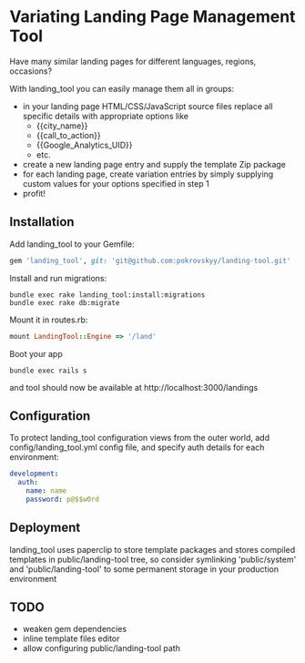# Variating Landing Page Management Tool

Have many similar landing pages for different languages, regions, occasions?

With landing_tool you can easily manage them all in groups:

* in your landing page HTML/CSS/JavaScript source files replace all specific details with appropriate options like
  * {{city_name}}
  * {{call_to_action}}
  * {{Google_Analytics_UID}}
  * etc.
* create a new landing page entry and supply the template Zip package
* for each landing page, create variation entries by simply supplying custom values for your options specified in step 1
* profit!

## Installation

Add landing_tool to your Gemfile:

```ruby
gem 'landing_tool', git: 'git@github.com:pokrovskyy/landing-tool.git'
```

Install and run migrations:

```console
bundle exec rake landing_tool:install:migrations
bundle exec rake db:migrate
```

Mount it in routes.rb:

```ruby
mount LandingTool::Engine => '/land'
```

Boot your app

 ```console
 bundle exec rails s
 ```

and tool should now be available at http://localhost:3000/landings

## Configuration

To protect landing_tool configuration views from the outer world, add config/landing_tool.yml config file,
and specify auth details for each environment:

```yaml
development:
  auth:
    name: name
    password: p@$$w0rd
```

## Deployment

landing_tool uses paperclip to store template packages and stores compiled templates in public/landing-tool tree, so consider symlinking 'public/system' and 'public/landing-tool' to some permanent storage in your production environment

## TODO

* weaken gem dependencies
* inline template files editor
* allow configuring public/landing-tool path
